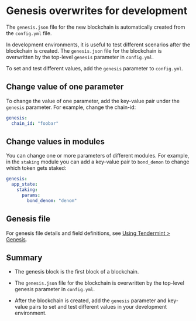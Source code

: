 # Genesis overwrites for development

The `genesis.json` file for the new blockchain is automatically created from the `config.yml` file.

In development environments, it is useful to test different scenarios after the blockchain is created. The `genesis.json` file for the blockchain is overwritten by the top-level `genesis` parameter in `config.yml`.

To set and test different values, add the `genesis` parameter to `config.yml`.

## Change value of one parameter

To change the value of one parameter, add the key-value pair under the `genesis` parameter. For example, change the chain-id:

```yml
genesis:
  chain_id: "foobar"
```

## Change values in modules

You can change one or more parameters of different modules. For example, in the `staking` module you can add a key-value pair to `bond_demon` to change which token gets staked:

```yml
genesis:
  app_state:
    staking:
      params:
        bond_denom: "denom"
```

## Genesis file

For genesis file details and field definitions, see [Using Tendermint > Genesis](https://docs.tendermint.com/master/tendermint-core/using-tendermint.html#genesis).

## Summary

- The genesis block is the first block of a blockchain.

- The `genesis.json` file for the blockchain is overwritten by the top-level genesis parameter in `config.yml`.

- After the blockchain is created, add the `genesis` parameter and key-value pairs to set and test different values in your development environment.
